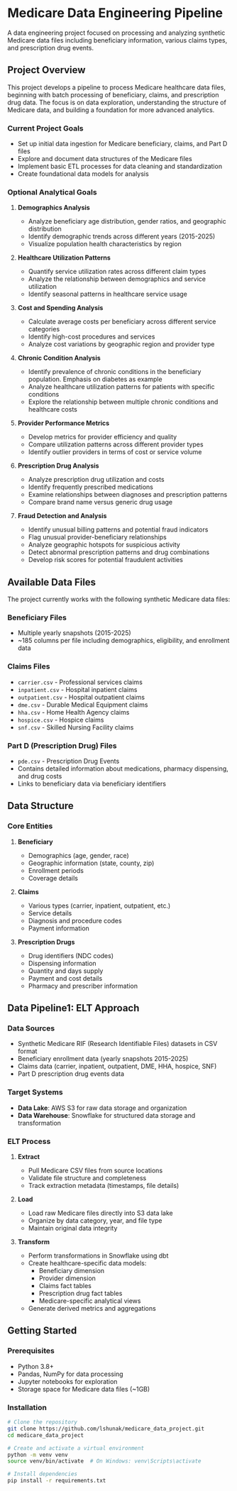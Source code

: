 # Medicare Data Engineering Pipeline

A data engineering project focused on processing and analyzing synthetic Medicare data files including beneficiary information, various claims types, and prescription drug events.

## Project Overview

This project develops a pipeline to process Medicare healthcare data files, beginning with batch processing of beneficiary, claims, and prescription drug data. The focus is on data exploration, understanding the structure of Medicare data, and building a foundation for more advanced analytics.

### Current Project Goals

- Set up initial data ingestion for Medicare beneficiary, claims, and Part D files
- Explore and document data structures of the Medicare files
- Implement basic ETL processes for data cleaning and standardization
- Create foundational data models for analysis

### Optional Analytical Goals

1. **Demographics Analysis**
   - Analyze beneficiary age distribution, gender ratios, and geographic distribution
   - Identify demographic trends across different years (2015-2025)
   - Visualize population health characteristics by region

2. **Healthcare Utilization Patterns**
   - Quantify service utilization rates across different claim types
   - Analyze the relationship between demographics and service utilization
   - Identify seasonal patterns in healthcare service usage

3. **Cost and Spending Analysis**
   - Calculate average costs per beneficiary across different service categories
   - Identify high-cost procedures and services
   - Analyze cost variations by geographic region and provider type

4. **Chronic Condition Analysis**
   - Identify prevalence of chronic conditions in the beneficiary population. Emphasis on diabetes as example
   - Analyze healthcare utilization patterns for patients with specific conditions
   - Explore the relationship between multiple chronic conditions and healthcare costs

5. **Provider Performance Metrics**
   - Develop metrics for provider efficiency and quality
   - Compare utilization patterns across different provider types
   - Identify outlier providers in terms of cost or service volume

6. **Prescription Drug Analysis**
   - Analyze prescription drug utilization and costs
   - Identify frequently prescribed medications
   - Examine relationships between diagnoses and prescription patterns
   - Compare brand name versus generic drug usage

7. **Fraud Detection and Analysis**
   - Identify unusual billing patterns and potential fraud indicators
   - Flag unusual provider-beneficiary relationships
   - Analyze geographic hotspots for suspicious activity
   - Detect abnormal prescription patterns and drug combinations
   - Develop risk scores for potential fraudulent activities

## Available Data Files

The project currently works with the following synthetic Medicare data files:

### Beneficiary Files
- Multiple yearly snapshots (2015-2025)
- ~185 columns per file including demographics, eligibility, and enrollment data

### Claims Files
- `carrier.csv` - Professional services claims
- `inpatient.csv` - Hospital inpatient claims 
- `outpatient.csv` - Hospital outpatient claims
- `dme.csv` - Durable Medical Equipment claims
- `hha.csv` - Home Health Agency claims
- `hospice.csv` - Hospice claims
- `snf.csv` - Skilled Nursing Facility claims

### Part D (Prescription Drug) Files
- `pde.csv` - Prescription Drug Events
- Contains detailed information about medications, pharmacy dispensing, and drug costs
- Links to beneficiary data via beneficiary identifiers

## Data Structure

### Core Entities

1. **Beneficiary**
   - Demographics (age, gender, race)
   - Geographic information (state, county, zip)
   - Enrollment periods
   - Coverage details

2. **Claims**
   - Various types (carrier, inpatient, outpatient, etc.)
   - Service details
   - Diagnosis and procedure codes
   - Payment information

3. **Prescription Drugs**
   - Drug identifiers (NDC codes)
   - Dispensing information
   - Quantity and days supply
   - Payment and cost details
   - Pharmacy and prescriber information

## Data Pipeline1: ELT Approach

### Data Sources
- Synthetic Medicare RIF (Research Identifiable Files) datasets in CSV format
- Beneficiary enrollment data (yearly snapshots 2015-2025)
- Claims data (carrier, inpatient, outpatient, DME, HHA, hospice, SNF)
- Part D prescription drug events data

### Target Systems
- **Data Lake**: AWS S3 for raw data storage and organization
- **Data Warehouse**: Snowflake for structured data storage and transformation

### ELT Process

1. **Extract**
   - Pull Medicare CSV files from source locations
   - Validate file structure and completeness
   - Track extraction metadata (timestamps, file details)

2. **Load**
   - Load raw Medicare files directly into S3 data lake
   - Organize by data category, year, and file type
   - Maintain original data integrity

3. **Transform**
   - Perform transformations in Snowflake using dbt
   - Create healthcare-specific data models:
     * Beneficiary dimension
     * Provider dimension
     * Claims fact tables
     * Prescription drug fact tables
     * Medicare-specific analytical views
   - Generate derived metrics and aggregations

## Getting Started

### Prerequisites

- Python 3.8+
- Pandas, NumPy for data processing
- Jupyter notebooks for exploration
- Storage space for Medicare data files (~1GB)

### Installation

```bash
# Clone the repository
git clone https://github.com/lshunak/medicare_data_project.git
cd medicare_data_project

# Create and activate a virtual environment
python -m venv venv
source venv/bin/activate  # On Windows: venv\Scripts\activate

# Install dependencies
pip install -r requirements.txt